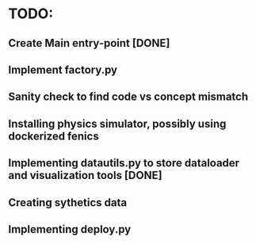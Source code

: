 # TODO:


## Create Main entry-point [DONE]
## Implement factory.py 
## Sanity check to find code vs concept mismatch
## Installing physics simulator, possibly using dockerized fenics
## Implementing datautils.py to store dataloader and visualization tools [DONE]
## Creating sythetics data
## Implementing deploy.py